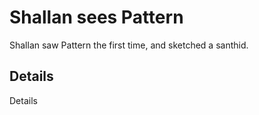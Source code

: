 # Shallan sees Pattern
Shallan saw Pattern the first time, and sketched a santhid.

## Details
Details
